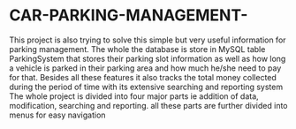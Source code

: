 # CAR-PARKING-MANAGEMENT-
This project is also trying to solve this simple but very useful information for parking management. The whole        the database is store in MySQL table ParkingSystem that stores their parking slot information as well as how long a vehicle is parked in their       parking area and how much he/she need to pay for that.         Besides all these features it also tracks the total money collected during the period of time with its extensive searching and reporting       system        The whole project is divided into four major parts ie addition of data, modification, searching and        reporting. all these parts are further divided into menus for easy navigation

